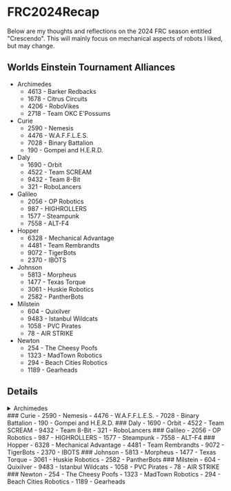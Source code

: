 # FRC2024Recap
Below are my thoughts and reflections on the 2024 FRC season entitled "Crescendo".  This will mainly focus on mechanical aspects of robots I liked, but may change.

## Worlds Einstein Tournament Alliances

- Archimedes
  - 4613 - Barker Redbacks
  - 1678 - Citrus Circuits
  - 4206 - RoboVikes
  - 2718 - Team OKC E'Possums
- Curie
  - 2590 - Nemesis
  - 4476 - W.A.F.F.L.E.S.
  - 7028 - Binary Battalion
  - 190 - Gompei and H.E.R.D.
- Daly
  - 1690 - Orbit
  - 4522 - Team SCREAM
  - 9432 - Team 8-Bit
  - 321 - RoboLancers
- Galileo
  - 2056 - OP Robotics
  - 987 - HIGHROLLERS
  - 1577 - Steampunk
  - 7558 - ALT-F4
- Hopper
  - 6328 - Mechanical Advantage
  - 4481 - Team Rembrandts
  - 9072 - TigerBots
  - 2370 - IBOTS
- Johnson
  - 5813 - Morpheus
  - 1477 - Texas Torque
  - 3061 - Huskie Robotics
  - 2582 - PantherBots
- Milstein
  - 604 - Quixilver
  - 9483 - Istanbul Wildcats
  - 1058 - PVC Pirates
  - 78 - AIR STRIKE
- Newton
  - 254 - The Cheesy Poofs
  - 1323 - MadTown Robotics
  - 294 - Beach Cities Robotics
  - 1189 - Gearheads

## Details
<Details>
  <Summary>Archimedes</Summary>
### 4613 - Barker Redbacks
  This is a test.
### 1678 - Citrus Circuits
### 4206 - RoboVikes
### 2718 - Team OKC E'Possums
</Details>
### Curie
- 2590 - Nemesis
- 4476 - W.A.F.F.L.E.S.
- 7028 - Binary Battalion
- 190 - Gompei and H.E.R.D.
### Daly
- 1690 - Orbit
- 4522 - Team SCREAM
- 9432 - Team 8-Bit
- 321 - RoboLancers
### Galileo
- 2056 - OP Robotics
- 987 - HIGHROLLERS
- 1577 - Steampunk
- 7558 - ALT-F4
### Hopper
- 6328 - Mechanical Advantage
- 4481 - Team Rembrandts
- 9072 - TigerBots
- 2370 - IBOTS
### Johnson
- 5813 - Morpheus
- 1477 - Texas Torque
- 3061 - Huskie Robotics
- 2582 - PantherBots
### Milstein
- 604 - Quixilver
- 9483 - Istanbul Wildcats
- 1058 - PVC Pirates
- 78 - AIR STRIKE
### Newton
- 254 - The Cheesy Poofs
- 1323 - MadTown Robotics
- 294 - Beach Cities Robotics
- 1189 - Gearheads

